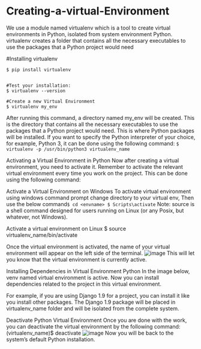 # Creating-a-virtual-Environment
We use a module named virtualenv which is a tool to create virtual environments in Python, isolated from system environment Python.
virtualenv creates a folder that contains all the necessary executables to use the packages that a Python project would need

#Installing virtualenv
```
$ pip install virtualenv


#Test your installation:
$ virtualenv --version

#Create a new Virtual Environment
$ virtualenv my_env

```
After running this command, a directory named my_env will be created. This is the directory that contains all the necessary executables to use the packages that a Python project would need.
This is where Python packages will be installed. If you want to specify the Python interpreter of your choice, for example, Python 3, it can be done using the following command:
```$ virtualenv -p /usr/bin/python3 virtualenv_name```

Activating a Virtual Environment in Python
Now after creating a virtual environment, you need to activate it. Remember to activate the relevant virtual environment every time you work on the project. This can be done using the following command:

Activate a Virtual Environment on Windows
To activate virtual environment using windows command prompt change directory to your virtual env, Then use the below command```
$ cd <envname>
$ Scripts\activate ```
Note: source is a shell command designed for users running on Linux (or any Posix, but whatever, not Windows).

Activate a virtual environment on Linux
$ source virtualenv_name/bin/activate

Once the virtual environment is activated, the name of your virtual environment will appear on the left side of the terminal.
![image](https://github.com/the-faaz/Creating-a-virtual-Environment/assets/161277809/410ec6cb-c6ec-4cea-8e03-8550bf385118)
This will let you know that the virtual environment is currently active.

Installing Dependencies in Virtual Environment Python
In the image below, venv named virtual environment is active. Now you can install dependencies related to the project in this virtual environment.

For example, if you are using Django 1.9 for a project, you can install it like you install other packages.
The Django 1.9 package will be placed in virtualenv_name folder and will be isolated from the complete system.

Deactivate Python Virtual Environment
Once you are done with the work, you can deactivate the virtual environment by the following command:
(virtualenv_name)$ deactivate
![image](https://github.com/the-faaz/Creating-a-virtual-Environment/assets/161277809/a5247a05-3e9f-4b8c-bcb1-3a59f0f884ca)
Now you will be back to the system’s default Python installation.
